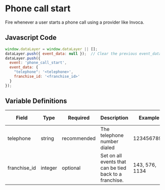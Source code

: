 # Phone call start

Fire whenever a user starts a phone call using a provider like Invoca.

## Javascript Code

```js
window.dataLayer = window.dataLayer || [];
dataLayer.push({ event_data: null });  // Clear the previous event_data object.
dataLayer.push({
  event: 'phone_call_start',
  event_data: {
    "telephone": '<telephone>',
    franchise_id: '<franchise_id>'
  }
});
```

## Variable Definitions

|Field|Type|Required|Description|Example|Pattern|Min Length|Max Length|Minimum|Maximum|Multiple Of|
| --- | --- | --- | --- | --- | --- | --- | --- | --- | --- | --- |
|telephone|string|recommended|The telephone number dialed|1234567890|
|franchise_id|integer|optional|Set on all events that can be tied back to a franchise.|143, 576, 1134|
